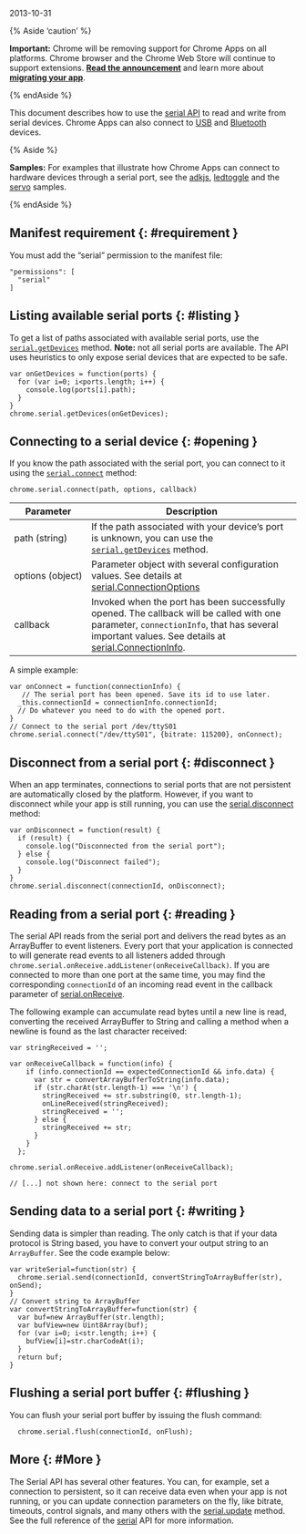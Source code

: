 2013-10-31

{% Aside ‘caution’ %}

**Important:** Chrome will be removing support for Chrome Apps on all platforms. Chrome browser and the Chrome Web Store will continue to support extensions. [**Read the announcement**](https://blog.chromium.org/2020/08/changes-to-chrome-app-support-timeline.html) and learn more about [**migrating your app**](/apps/migration).

{% endAside %}

This document describes how to use the [serial API](serial) to read and write from serial devices. Chrome Apps can also connect to [USB](app_usb) and [Bluetooth](app_bluetooth) devices.

{% Aside %}

**Samples:** For examples that illustrate how Chrome Apps can connect to hardware devices through a serial port, see the [adkjs](https://github.com/GoogleChrome/chrome-app-samples/tree/master/samples/serial/adkjs#readme), [ledtoggle](https://github.com/GoogleChrome/chrome-app-samples/tree/master/samples/serial/ledtoggle#readme) and the [servo](https://github.com/GoogleChrome/chrome-app-samples/tree/master/samples/servo#readme) samples.

{% endAside %}

Manifest requirement {: \#requirement }
---------------------------------------

You must add the “serial” permission to the manifest file:

    "permissions": [
      "serial"
    ]

Listing available serial ports {: \#listing }
---------------------------------------------

To get a list of paths associated with available serial ports, use the [`serial.getDevices`](/apps/serial#method-getDevices) method. **Note:** not all serial ports are available. The API uses heuristics to only expose serial devices that are expected to be safe.

    var onGetDevices = function(ports) {
      for (var i=0; i<ports.length; i++) {
        console.log(ports[i].path);
      }
    }
    chrome.serial.getDevices(onGetDevices);

Connecting to a serial device {: \#opening }
--------------------------------------------

If you know the path associated with the serial port, you can connect to it using the [`serial.connect`](/apps/serial#method-connect) method:

    chrome.serial.connect(path, options, callback)

<table><thead><tr class="header"><th>Parameter</th><th>Description</th></tr></thead><tbody><tr class="odd"><td>path (string)</td><td>If the path associated with your device’s port is unknown, you can use the <a href="/apps/serial#method-getDevices"><code>serial.getDevices</code></a> method.</td></tr><tr class="even"><td>options (object)</td><td>Parameter object with several configuration values. See details at <a href="/apps/serial#type-ConnectionOptions">serial.ConnectionOptions</a></td></tr><tr class="odd"><td>callback</td><td>Invoked when the port has been successfully opened. The callback will be called with one parameter, <code>connectionInfo</code>, that has several important values. See details at <a href="/apps/serial#type-ConnectionInfo">serial.ConnectionInfo</a>.</td></tr></tbody></table>

A simple example:

    var onConnect = function(connectionInfo) {
       // The serial port has been opened. Save its id to use later.
      _this.connectionId = connectionInfo.connectionId;
      // Do whatever you need to do with the opened port.
    }
    // Connect to the serial port /dev/ttyS01
    chrome.serial.connect("/dev/ttyS01", {bitrate: 115200}, onConnect);

Disconnect from a serial port {: \#disconnect }
-----------------------------------------------

When an app terminates, connections to serial ports that are not persistent are automatically closed by the platform. However, if you want to disconnect while your app is still running, you can use the [serial.disconnect](/apps/serial#method-disconnect) method:

    var onDisconnect = function(result) {
      if (result) {
        console.log("Disconnected from the serial port");
      } else {
        console.log("Disconnect failed");
      }
    }
    chrome.serial.disconnect(connectionId, onDisconnect);

Reading from a serial port {: \#reading }
-----------------------------------------

The serial API reads from the serial port and delivers the read bytes as an ArrayBuffer to event listeners. Every port that your application is connected to will generate read events to all listeners added through `chrome.serial.onReceive.addListener(onReceiveCallback)`. If you are connected to more than one port at the same time, you may find the corresponding `connectionId` of an incoming read event in the callback parameter of [serial.onReceive](/apps/serial#event-onReceive).

The following example can accumulate read bytes until a new line is read, converting the received ArrayBuffer to String and calling a method when a newline is found as the last character received:

    var stringReceived = '';

    var onReceiveCallback = function(info) {
        if (info.connectionId == expectedConnectionId && info.data) {
          var str = convertArrayBufferToString(info.data);
          if (str.charAt(str.length-1) === '\n') {
            stringReceived += str.substring(0, str.length-1);
            onLineReceived(stringReceived);
            stringReceived = '';
          } else {
            stringReceived += str;
          }
        }
      };

    chrome.serial.onReceive.addListener(onReceiveCallback);

    // [...] not shown here: connect to the serial port

Sending data to a serial port {: \#writing }
--------------------------------------------

Sending data is simpler than reading. The only catch is that if your data protocol is String based, you have to convert your output string to an `ArrayBuffer`. See the code example below:

    var writeSerial=function(str) {
      chrome.serial.send(connectionId, convertStringToArrayBuffer(str), onSend);
    }
    // Convert string to ArrayBuffer
    var convertStringToArrayBuffer=function(str) {
      var buf=new ArrayBuffer(str.length);
      var bufView=new Uint8Array(buf);
      for (var i=0; i<str.length; i++) {
        bufView[i]=str.charCodeAt(i);
      }
      return buf;
    }

Flushing a serial port buffer {: \#flushing }
---------------------------------------------

You can flush your serial port buffer by issuing the flush command:

      chrome.serial.flush(connectionId, onFlush);

More {: \#More }
----------------

The Serial API has several other features. You can, for example, set a connection to persistent, so it can receive data even when your app is not running, or you can update connection parameters on the fly, like bitrate, timeouts, control signals, and many others with the [serial.update](/apps/serial#method-update) method. See the full reference of the [serial](/apps/serial) API for more information.
